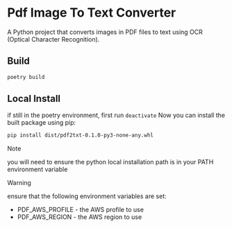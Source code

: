 

# Pdf Image To Text Converter

A Python project that converts images in PDF files to text using OCR (Optical Character Recognition).


## Build

```bash
poetry build
```


## Local Install

if still in the poetry environment, first run `deactivate`
Now you can install the built package using pip:
```bash
pip install dist/pdf2txt-0.1.0-py3-none-any.whl
```
>[!NOTE]
> you will need to ensure the python local installation path is in your PATH environment variable

>[!WARNING]
> ensure that the following environment variables are set:
> - PDF_AWS_PROFILE - the AWS profile to use
> - PDF_AWS_REGION - the AWS region to use